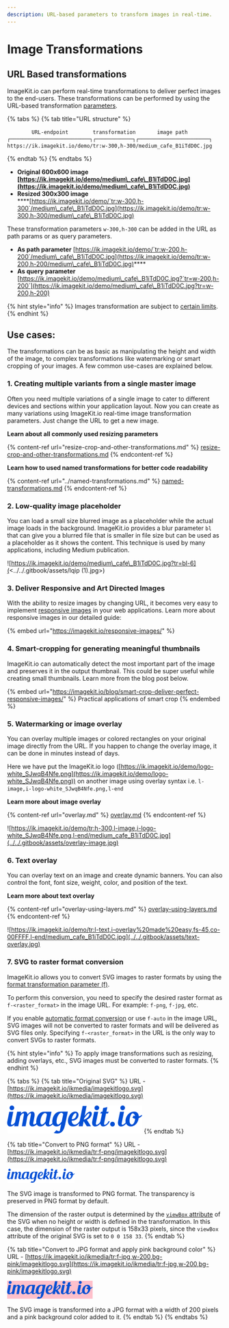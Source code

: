 ```yaml
---
description: URL-based parameters to transform images in real-time.
---
```


# Image Transformations

## URL Based transformations

ImageKit.io can perform real-time transformations to deliver perfect images to the end-users. These transformations can be performed by using the URL-based transformation [parameters](resize-crop-and-other-transformations.md).&#x20;

{% tabs %}
{% tab title="URL structure" %}
```markup
        URL-endpoint        transformation       image path                                    
┌──────────────────────────┐┌────────────┐┌───────────────────────┐
https://ik.imagekit.io/demo/tr:w-300,h-300/medium_cafe_B1iTdD0C.jpg
```
{% endtab %}
{% endtabs %}

* **Original 600x600 image**\
  ****[https://ik.imagekit.io/demo/medium\_cafe\_B1iTdD0C.jpg](https://ik.imagekit.io/demo/medium\_cafe\_B1iTdD0C.jpg)****
* **Resized 300x300 image**\
  ****[https://ik.imagekit.io/demo/`tr:w-300,h-300`/medium\_cafe\_B1iTdD0C.jpg](https://ik.imagekit.io/demo/tr:w-300,h-300/medium\_cafe\_B1iTdD0C.jpg)

These transformation parameters `w-300,h-300` can be added in the URL as path params or as query parameters.

* **As path parameter** [https://ik.imagekit.io/demo/`tr:w-200,h-200`/medium\_cafe\_B1iTdD0C.jpg](https://ik.imagekit.io/demo/tr:w-200,h-200/medium\_cafe\_B1iTdD0C.jpg)****
* **As query parameter** [https://ik.imagekit.io/demo/medium\_cafe\_B1iTdD0C.jpg?`tr=w-200,h-200`](https://ik.imagekit.io/demo/medium\_cafe\_B1iTdD0C.jpg?tr=w-200,h-200)

{% hint style="info" %}
Images transformation are subject to [certain limits](../../limits-and-troubleshooting/limits.md#image-limits).
{% endhint %}

## Use cases:

The transformations can be as basic as manipulating the height and width of the image, to complex transformations like watermarking or smart cropping of your images. A few common use-cases are explained below.

### 1. Creating multiple variants from a single master image

Often you need multiple variations of a single image to cater to different devices and sections within your application layout. Now you can create as many variations using ImageKit.io real-time image transformation parameters. Just change the URL to get a new image.

**Learn about all commonly used resizing parameters**

{% content-ref url="resize-crop-and-other-transformations.md" %}
[resize-crop-and-other-transformations.md](resize-crop-and-other-transformations.md)
{% endcontent-ref %}

**Learn how to used named transformations for better code readability**

{% content-ref url="../named-transformations.md" %}
[named-transformations.md](../named-transformations.md)
{% endcontent-ref %}

### 2. Low-quality image placeholder&#x20;

You can load a small size blurred image as a placeholder while the actual image loads in the background. ImageKit.io provides a blur parameter `bl` that can give you a blurred file that is smaller in file size but can be used as a placeholder as it shows the content. This technique is used by many applications, including Medium publication.

![https://ik.imagekit.io/demo/medium\_cafe\_B1iTdD0C.jpg?tr=bl-6](<../../.gitbook/assets/lqip (1).jpg>)

### 3. Deliver Responsive and Art Directed Images

With the ability to resize images by changing URL, it becomes very easy to implement [responsive images](https://imagekit.io/responsive-images/) in your web applications. Learn more about responsive images in our detailed guide:

{% embed url="https://imagekit.io/responsive-images/" %}

### 4. Smart-cropping for generating meaningful thumbnails

ImageKit.io can automatically detect the most important part of the image and preserves it in the output thumbnail. This could be super useful while creating small thumbnails. Learn more from the blog post below.

{% embed url="https://imagekit.io/blog/smart-crop-deliver-perfect-responsive-images/" %}
Practical applications of smart crop
{% endembed %}

### 5. Watermarking or image overlay

You can overlay multiple images or colored rectangles on your original image directly from the URL. If you happen to change the overlay image, it can be done in minutes instead of days.

Here we have put the ImageKit.io logo ([https://ik.imagekit.io/demo/logo-white_SJwqB4Nfe.png](https://ik.imagekit.io/demo/logo-white_SJwqB4Nfe.png)) on another image using overlay syntax i.e. `l-image,i-logo-white_SJwqB4Nfe.png,l-end`

**Learn more about image overlay**

{% content-ref url="overlay.md" %}
[overlay.md](overlay.md)
{% endcontent-ref %}

![https://ik.imagekit.io/demo/tr:h-300,l-image,i-logo-white_SJwqB4Nfe.png,l-end/medium_cafe_B1iTdD0C.jpg](../../.gitbook/assets/overlay-image.jpg)

### 6. Text overlay

You can overlay text on an image and create dynamic banners. You can also control the font, font size, weight, color, and position of the text.

**Learn more about text overlay**

{% content-ref url="overlay-using-layers.md" %}
[overlay-using-layers.md](overlay-using-layers.md)
{% endcontent-ref %}

![https://ik.imagekit.io/demo/tr:l-text,i-overlay%20made%20easy,fs-45,co-00FFFF,l-end/medium_cafe_B1iTdD0C.jpg](../../.gitbook/assets/text-overlay.jpg)

### 7. SVG to raster format conversion

ImageKit.io allows you to convert SVG images to raster formats by using the [format transformation parameter (f)](../image-transformations/resize-crop-and-other-transformations.md#format---f).

To perform this conversion, you need to specify the desired raster format as `f-<raster_format>` in the image URL. For example: `f-png`, `f-jpg`, etc.

If you enable [automatic format conversion](../image-optimization/automatic-image-format-conversion.md) or use `f-auto` in the image URL, SVG images will not be converted to raster formats and will be delivered as SVG files only. Specifying `f-<raster_format>` in the URL is the only way to convert SVGs to raster formats.

{% hint style="info" %}
To apply image transformations such as resizing, adding overlays, etc., SVG images must be converted to raster formats.
{% endhint %}

{% tabs %}
{% tab title="Original SVG" %}
URL - [https://ik.imagekit.io/ikmedia/imagekitlogo.svg](https://ik.imagekit.io/ikmedia/imagekitlogo.svg)

![SVG image](../../.gitbook/assets/imagekitlogo.svg)
{% endtab %}

{% tab title="Convert to PNG format" %}
URL - [https://ik.imagekit.io/ikmedia/tr:f-png/imagekitlogo.svg](https://ik.imagekit.io/ikmedia/tr:f-png/imagekitlogo.svg)

![PNG conversion of imagekit logo](../../.gitbook/assets/imagekitlogo.svg.png)

The SVG image is transformed to PNG format. The transparency is preserved in PNG format by default.

The dimension of the raster output is determined by the [`viewBox` attribute](https://developer.mozilla.org/en-US/docs/Web/SVG/Attribute/viewBox) of the SVG when no height or width is defined in the transformation. In this case, the dimension of the raster output is 158x33 pixels, since the `viewBox` attribute of the original SVG is set to `0 0 158 33`.
{% endtab %}

{% tab title="Convert to JPG format and apply pink background color" %}
URL - [https://ik.imagekit.io/ikmedia/tr:f-jpg,w-200,bg-pink/imagekitlogo.svg](https://ik.imagekit.io/ikmedia/tr:f-jpg,w-200,bg-pink/imagekitlogo.svg)

![JPG conversion of imagekit logo with pink background](../../.gitbook/assets/imagekitlogo.svg.pink.jpg)

The SVG image is transformed into a JPG format with a width of 200 pixels and a pink background color added to it.
{% endtab %}
{% endtabs %}
